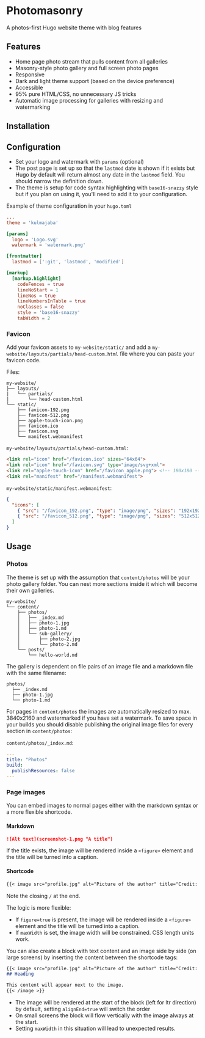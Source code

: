 # Photomasonry

A photos-first Hugo website theme with blog features

## Features

- Home page photo stream that pulls content from all galleries
- Masonry-style photo gallery and full screen photo pages
- Responsive
- Dark and light theme support (based on the device preference)
- Accessible
- 95% pure HTML/CSS, no unnecessary JS tricks
- Automatic image processing for galleries with resizing and watermarking

## Installation



## Configuration

- Set your logo and watermark with `params` (optional)
- The post page is set up so that the `lastmod` date is shown if it exists but Hugo by default will return almost any date in the `lastmod` field. You should narrow the definition down.
- The theme is setup for code syntax highlighting with `base16-snazzy` style but if you plan on using it, you'll need to add it to your configuration.

Example of theme configuration in your `hugo.toml`

```toml
...
theme = 'kulmajaba'

[params]
  logo = 'Logo.svg'
  watermark = 'watermark.png'

[frontmatter]
  lastmod = [':git', 'lastmod', 'modified']

[markup]
  [markup.highlight]
    codeFences = true
    lineNoStart = 1
    lineNos = true
    lineNumbersInTable = true
    noClasses = false
    style = 'base16-snazzy'
    tabWidth = 2
```

### Favicon

Add your favicon assets to `my-website/static/` and add a `my-website/layouts/partials/head-custom.html` file where you can paste your favicon code.

Files:
```
my-website/
├── layouts/
|   └── partials/
|       └── head-custom.html
└── static/
    ├── favicon-192.png
    ├── favicon-512.png
    ├── apple-touch-icon.png
    ├── favicon.ico
    ├── favicon.svg
    └── manifest.webmanifest
```

`my-website/layouts/partials/head-custom.html`:
```html
<link rel="icon" href="/favicon.ico" sizes="64x64">
<link rel="icon" href="/favicon.svg" type="image/svg+xml">
<link rel="apple-touch-icon" href="/favicon_apple.png"> <!-- 180x180 -->
<link rel="manifest" href="/manifest.webmanifest">
```

`my-website/static/manifest.webmanifest`:
```json
{
  "icons": [
    { "src": "/favicon_192.png", "type": "image/png", "sizes": "192x192" },
    { "src": "/favicon_512.png", "type": "image/png", "sizes": "512x512" }
  ]
}
```

## Usage

### Photos

The theme is set up with the assumption that `content/photos` will be your photo gallery folder.
You can nest more sections inside it which will become their own galleries.

```
my-website/
└── content/
    ├── photos/
    │   ├── _index.md
    │   ├── photo-1.jpg
    │   ├── photo-1.md
    │   └── sub-gallery/
    │       ├── photo-2.jpg
    │       └── photo-2.md
    └── posts/
        └── hello-world.md
```

The gallery is dependent on file pairs of an image file and a markdown file with the same filename:

```
photos/
  ├── _index.md
  ├── photo-1.jpg
  └── photo-1.md
```

For pages in `content/photos` the images are automatically resized to max. 3840x2160 and watermarked if you have set a watermark.
To save space in your builds you should disable publishing the original image files for every section in `content/photos`:

`content/photos/_index.md`:
```yaml
---
title: "Photos"
build:
  publishResources: false
---
```

### Page images

You can embed images to normal pages either with the markdown syntax or a more flexible shortcode.

#### Markdown

```md
![Alt text](screenshot-1.png "A title")
```

If the title exists, the image will be rendered inside a `<figure>` element and the title will be turned into a caption.

#### Shortcode

```md
{{< image src="profile.jpg" alt="Picture of the author" title="Credit: John Doe" figure=true maxWidth="50%" />}}
```

Note the closing `/` at the end.

The logic is more flexible:
- If `figure=true` is present, the image will be rendered inside a `<figure>` element and the title will be turned into a caption.
- If `maxWidth` is set, the image width will be constrained. CSS length units work.

You can also create a block with text content and an image side by side (on large screens) by inserting the content between the shortcode tags:

```md
{{< image src="profile.jpg" alt="Picture of the author" title="Credit: John Doe" figure=true alignEnd=true />}}
## Heading

This content will appear next to the image.
{{< /image >}}
```

- The image will be rendered at the start of the block (left for ltr direction) by default, setting `alignEnd=true` will switch the order
- On small screens the block will flow vertically with the image always at the start.
- Setting `maxWidth` in this situation will lead to unexpected results.